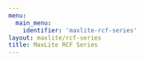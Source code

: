 ```yaml
---
menu:
  main_menu:
    identifier: 'maxlite-rcf-series'
layout: maxlite/rcf-series
title: MaxLite RCF Series
---
```


